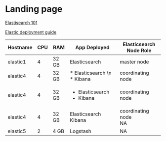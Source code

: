 # Landing page

[Elastisearch 101](technical_guide.md)

[Elastic deployment guide](deployment.md)

|Hostname|CPU|RAM|App Deployed|Elasticsearch Node Role|
| --- | --- | --- | --- | --- |
| elastic1 | 4 | 32 GB | Elasticsearch | master node |
| elastic4 | 4 | 32 GB | * Elasticsearch \n * Kibana | coordinating node |
| elastic4 | 4 | 32 GB | <ul><li>Elasticsearch</li><li>Kibana</li></ul> | coordinating node |
| elastic4 | 4 | 32 GB | Elasticsearch<br>Kibana | coordinating node<br>NA |
| elastic5 | 2 | 4 GB | Logstash | NA |

